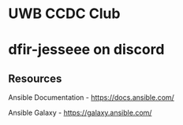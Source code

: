 # UWB CCDC Club
# dfir-jesseee on discord


## Resources

Ansible Documentation - https://docs.ansible.com/

Ansible Galaxy - https://galaxy.ansible.com/
